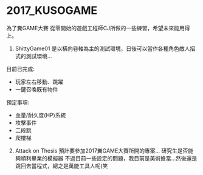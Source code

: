 # 2017_KUSOGAME
為了糞GAME大賽 從零開始的遊戲工程師CJ所做的一些練習，希望未來能用得上。
1. ShittyGame01
是以橫向卷軸為主的測試環境，日後可以當作各種角色敵人招式的測試環境...

目前已完成:
- 玩家左右移動、跳躍
- 一鍵召喚既有物件

預定事項:
- 血量/耐久度(HP)系統
- 攻擊事件
- 二段跳
- 爬樓梯

2. Attack on Thesis
預計要參加2017糞GAME大賽所開的專案...
研究生是否能夠順利畢業的模擬器
不過目前一些設定的問題，我目前是美術擔當...然後還是跳回去當程式，總之是萬能工具人呢(笑



